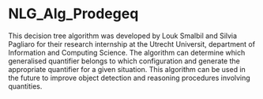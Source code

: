 # NLG_Alg_Prodegeq
This decision tree algorithm was developed by Louk Smalbil and Silvia Pagliaro for their research internship at the  Utrecht Universit, department of Information and Computing Science. The algorithm can determine which generalised quantifier belongs to which configuration and generate the appropriate quantifier for a given situation. This algorithm can be used in the future to improve object detection and reasoning procedures involving quantities.  
